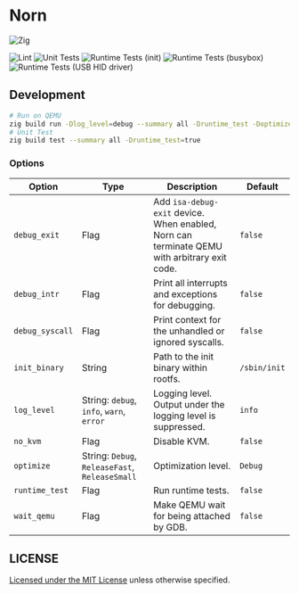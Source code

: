 # Norn

![Zig](https://shields.io/badge/Zig-v0%2E14%2E1-blue?logo=zig&color=F7A41D&style=for-the-badge)

![Lint](https://github.com/smallkirby/norn/actions/workflows/lint.yml/badge.svg)
![Unit Tests](https://github.com/smallkirby/norn/actions/workflows/unittest.yml/badge.svg)
![Runtime Tests (init)](https://github.com/smallkirby/norn/actions/workflows/runtimetest-testinit.yml/badge.svg)
![Runtime Tests (busybox)](https://github.com/smallkirby/norn/actions/workflows/runtimetest-busybox.yml/badge.svg)
![Runtime Tests (USB HID driver)](https://github.com/smallkirby/norn/actions/workflows/runtimetest-hid.yml/badge.svg)

## Development

```bash
# Run on QEMU
zig build run -Dlog_level=debug --summary all -Druntime_test -Doptimize=Debug
# Unit Test
zig build test --summary all -Druntime_test=true
```

### Options

| Option | Type | Description | Default |
|---|---|---|---|
| `debug_exit` | Flag | Add `isa-debug-exit` device. When enabled, Norn can terminate QEMU with arbitrary exit code. | `false` |
| `debug_intr` | Flag | Print all interrupts and exceptions for debugging. | `false` |
| `debug_syscall` | Flag | Print context for the unhandled or ignored syscalls. | `false` |
| `init_binary` | String | Path to the init binary within rootfs. | `/sbin/init` |
| `log_level` | String: `debug`, `info`, `warn`, `error` | Logging level. Output under the logging level is suppressed. | `info` |
| `no_kvm` | Flag | Disable KVM. | `false` |
| `optimize` | String: `Debug`, `ReleaseFast`, `ReleaseSmall` | Optimization level. | `Debug` |
| `runtime_test` | Flag | Run runtime tests. | `false` |
| `wait_qemu` | Flag | Make QEMU wait for being attached by GDB. | `false` |

## LICENSE

[Licensed under the MIT License](LICENSE) unless otherwise specified.
